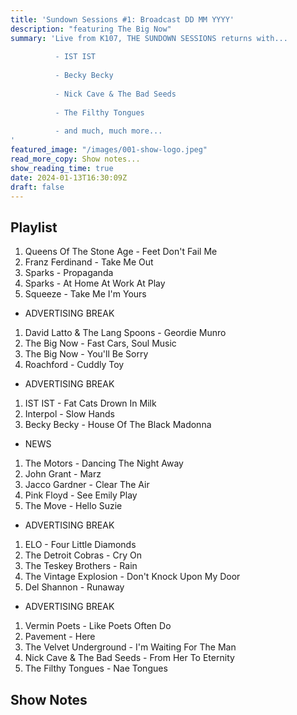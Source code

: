 ```yaml
---
title: 'Sundown Sessions #1: Broadcast DD MM YYYY'
description: "featuring The Big Now"
summary: 'Live from K107, THE SUNDOWN SESSIONS returns with...
 
          - IST IST
                    
          - Becky Becky 
          
          - Nick Cave & The Bad Seeds
          
          - The Filthy Tongues
          
          - and much, much more...
'
featured_image: "/images/001-show-logo.jpeg"
read_more_copy: Show notes...
show_reading_time: true
date: 2024-01-13T16:30:09Z
draft: false 
---
```

## Playlist

1. Queens Of The Stone Age - Feet Don't Fail Me
2. Franz Ferdinand - Take Me Out
3. Sparks - Propaganda
4. Sparks - At Home At Work At Play
5. Squeeze - Take Me I'm Yours

- ADVERTISING BREAK

1. David Latto & The Lang Spoons - Geordie Munro
2. The Big Now - Fast Cars, Soul Music
3. The Big Now - You'll Be Sorry
4. Roachford - Cuddly Toy

- ADVERTISING BREAK

1. IST IST - Fat Cats Drown In Milk
2. Interpol - Slow Hands
3. Becky Becky - House Of The Black Madonna

- NEWS

1. The Motors - Dancing The Night Away
2. John Grant - Marz
3. Jacco Gardner - Clear The Air
4. Pink Floyd - See Emily Play
5. The Move - Hello Suzie

- ADVERTISING BREAK

1. ELO - Four Little Diamonds
2. The Detroit Cobras - Cry On
3. The Teskey Brothers - Rain
4. The Vintage Explosion - Don't Knock Upon My Door
5. Del Shannon - Runaway

- ADVERTISING BREAK

1. Vermin Poets - Like Poets Often Do
2. Pavement - Here
3. The Velvet Underground - I'm Waiting For The Man
4. Nick Cave & The Bad Seeds - From Her To Eternity
5. The Filthy Tongues - Nae Tongues

## Show Notes 



